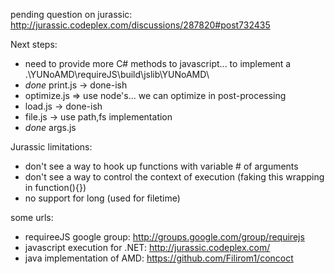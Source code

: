 pending question on jurassic: http://jurassic.codeplex.com/discussions/287820#post732435

Next steps:

* need to provide more C# methods to javascript... to implement a .\YUNoAMD\requireJS\build\jslib\YUNoAMD\
* *done* print.js -> done-ish
* optimize.js =>  use node's...  we can optimize in post-processing
* load.js -> done-ish
* file.js ->  use path,fs implementation
* *done* args.js 


Jurassic limitations:

* don't see a way to hook up functions with variable # of arguments
* don't see a way to control the context of execution (faking this wrapping in function(){})
* no support for long (used for filetime)  
  
  
some urls:

* requireeJS google group: http://groups.google.com/group/requirejs
* javascript execution for .NET:  http://jurassic.codeplex.com/ 
* java implementation of AMD: https://github.com/Filirom1/concoct